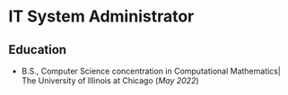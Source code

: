 # IT System Administrator

## Education
- B.S., Computer Science concentration in Computational Mathematics| The University of Illinois at Chicago (_May 2022_)


